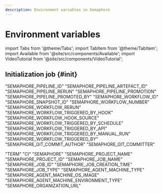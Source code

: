 ```yaml
---
description: Environment variables in Semaphore
---
```


# Environment variables

import Tabs from '@theme/Tabs';
import TabItem from '@theme/TabItem';
import Available from '@site/src/components/Available';
import VideoTutorial from '@site/src/components/VideoTutorial';


## Initialization job {#init}

"SEMAPHORE_PIPELINE_ID"
"SEMAPHORE_PIPELINE_ARTEFACT_ID"
"SEMAPHORE_PIPELINE_RERUN"
"SEMAPHORE_PIPELINE_PROMOTION"
"SEMAPHORE_PIPELINE_PROMOTED_BY"
"SEMAPHORE_WORKFLOW_ID"
"SEMAPHORE_SNAPSHOT_ID"
"SEMAPHORE_WORKFLOW_NUMBER"
"SEMAPHORE_WORKFLOW_RERUN"
"SEMAPHORE_WORKFLOW_TRIGGERED_BY_HOOK"
"SEMAPHORE_WORKFLOW_HOOK_SOURCE"
"SEMAPHORE_WORKFLOW_TRIGGERED_BY_SCHEDULE"
"SEMAPHORE_WORKFLOW_TRIGGERED_BY_API"
"SEMAPHORE_WORKFLOW_TRIGGERED_BY_MANUAL_RUN"
"SEMAPHORE_WORKFLOW_TRIGGERED_BY"
"SEMAPHORE_GIT_COMMIT_AUTHOR"
"SEMAPHORE_GIT_COMMITTER"

"TERM"
"CI"
"SEMAPHORE"
"SEMAPHORE_PROJECT_NAME"
"SEMAPHORE_PROJECT_ID"
"SEMAPHORE_JOB_NAME"
"SEMAPHORE_JOB_ID"
"SEMAPHORE_JOB_CREATION_TIME"
"SEMAPHORE_JOB_TYPE"
"SEMAPHORE_AGENT_MACHINE_TYPE"
"SEMAPHORE_AGENT_MACHINE_OS_IMAGE"
"SEMAPHORE_AGENT_MACHINE_ENVIRONMENT_TYPE"
"SEMAPHORE_ORGANIZATION_URL"